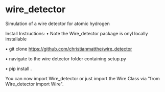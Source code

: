 # wire_detector

Simulation of a wire detector for atomic hydrogen

Install Instructions:
• Note the Wire_detector package is onyl locally installable

• git clone https://github.com/christianmatthe/wire_detector

• navigate to the wire detector folder containing setup.py

• pip install .

You can now import Wire_detector or just import the Wire Class via "from Wire_detector import Wire".
